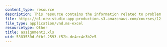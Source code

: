 ```yaml
---
content_type: resource
description: This resource contains the information related to problem set 2.
file: https://ol-ocw-studio-app-production.s3.amazonaws.com/courses/12-119-analytical-techniques-for-studying-environmental-and-geologic-samples-spring-2011/5383530d0fbf2593f52bde4ec4e3b2e5_assignment2.xls
file_type: application/vnd.ms-excel
resourcetype: Other
title: assignment2.xls
uid: 5383530d-0fbf-2593-f52b-de4ec4e3b2e5
---
```

